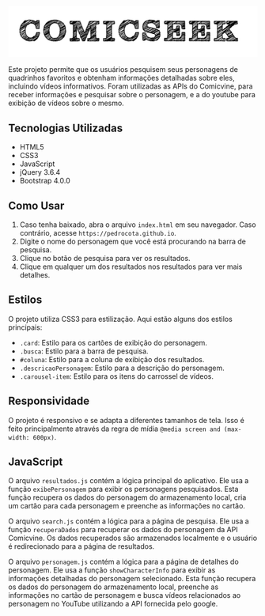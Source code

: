 <p align="center">
   <img src="resources/imagens/comicseek.svg" alt="Logo">
</p>
Este projeto permite que os usuários pesquisem seus personagens de quadrinhos favoritos e obtenham informações detalhadas sobre eles, incluindo vídeos informativos. Foram utilizadas as APIs do Comicvine, para receber informações e pesquisar sobre o personagem, e a do youtube para exibição de vídeos sobre o mesmo.

## Tecnologias Utilizadas

- HTML5
- CSS3
- JavaScript
- jQuery 3.6.4
- Bootstrap 4.0.0

## Como Usar

1. Caso tenha baixado, abra o arquivo `index.html` em seu navegador. Caso contrário, acesse `https://pedrocota.github.io`.
2. Digite o nome do personagem que você está procurando na barra de pesquisa.
3. Clique no botão de pesquisa para ver os resultados.
4. Clique em qualquer um dos resultados nos resultados para ver mais detalhes.

## Estilos

O projeto utiliza CSS3 para estilização. Aqui estão alguns dos estilos principais:

- `.card`: Estilo para os cartões de exibição do personagem.
- `.busca`: Estilo para a barra de pesquisa.
- `#coluna`: Estilo para a coluna de exibição dos resultados.
- `.descricaoPersonagem`: Estilo para a descrição do personagem.
- `.carousel-item`: Estilo para os itens do carrossel de vídeos.

## Responsividade

O projeto é responsivo e se adapta a diferentes tamanhos de tela. Isso é feito principalmente através da regra de mídia `@media screen and (max-width: 600px)`.

## JavaScript

O arquivo `resultados.js` contém a lógica principal do aplicativo. Ele usa a função `exibePersonagem` para exibir os personagens pesquisados. Esta função recupera os dados do personagem do armazenamento local, cria um cartão para cada personagem e preenche as informações no cartão.

O arquivo `search.js` contém a lógica para a página de pesquisa. Ele usa a função `recuperaDados` para recuperar os dados do personagem da API Comicvine. Os dados recuperados são armazenados localmente e o usuário é redirecionado para a página de resultados.

O arquivo `personagem.js` contém a lógica para a página de detalhes do personagem. Ele usa a função `showCharacterInfo` para exibir as informações detalhadas do personagem selecionado. Esta função recupera os dados do personagem do armazenamento local, preenche as informações no cartão de personagem e busca vídeos relacionados ao personagem no YouTube utilizando a API fornecida pelo google.
